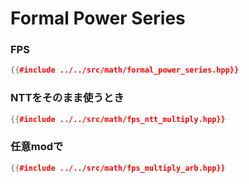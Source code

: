 # Formal Power Series

### FPS

```cpp
{{#include ../../src/math/formal_power_series.hpp}}
```

### NTTをそのまま使うとき

```cpp
{{#include ../../src/math/fps_ntt_multiply.hpp}}
```

### 任意modで

```cpp
{{#include ../../src/math/fps_multiply_arb.hpp}}
```
